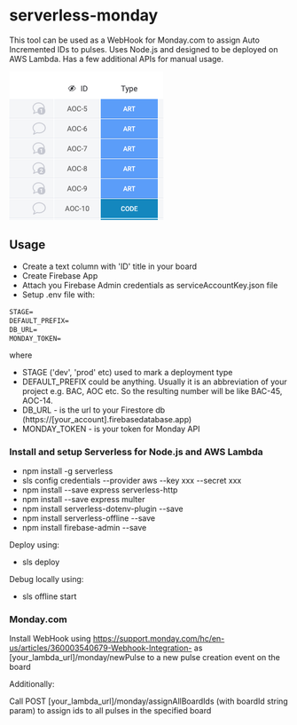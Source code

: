 # serverless-monday

This tool can be used as a WebHook for Monday.com to assign Auto Incremented IDs to pulses.
Uses Node.js and designed to be deployed on AWS Lambda.
Has a few additional APIs for manual usage.

![plot](./screenshot.png)

## Usage

* Create a text column with 'ID' title in your board
* Create Firebase App
* Attach you Firebase Admin credentials as serviceAccountKey.json file
* Setup .env file with:

```text
STAGE=
DEFAULT_PREFIX=
DB_URL=
MONDAY_TOKEN=
```

where
- STAGE ('dev', 'prod' etc) used to mark a deployment type
- DEFAULT_PREFIX could be anything. Usually it is an abbreviation of your project e.g. BAC, AOC etc.
  So the resulting number will be like BAC-45, AOC-14.
- DB_URL - is the url to your Firestore db  (https://[your_account].firebasedatabase.app)
- MONDAY_TOKEN - is your token for Monday API

### Install and setup Serverless for Node.js and AWS Lambda

* npm install -g serverless
* sls config credentials --provider aws --key xxx --secret xxx
* npm install --save express serverless-http
* npm install --save express multer 
* npm install serverless-dotenv-plugin --save
* npm install serverless-offline --save
* npm install firebase-admin --save

Deploy using:
* sls deploy

Debug locally using:
* sls offline start

### Monday.com

Install WebHook using https://support.monday.com/hc/en-us/articles/360003540679-Webhook-Integration-
as [your_lambda_url]/monday/newPulse to a new pulse creation event on the board

Additionally:

Call POST [your_lambda_url]/monday/assignAllBoardIds (with boardId string param) to assign ids to all pulses in the specified board